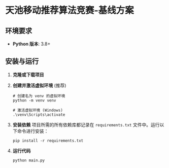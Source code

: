 # 天池移动推荐算法竞赛-基线方案  

## 环境要求  
- **Python 版本**: 3.8+  

## 安装与运行  

1.  **克隆或下载项目**  

2.  **创建并激活虚拟环境** (推荐)  
    ```shell
    # 创建名为 venv 的虚拟环境
    python -m venv venv

    # 激活虚拟环境 (Windows)
    .\venv\Scripts\activate
    ```

3.  **安装依赖**
    项目所需的所有依赖库都记录在 `requirements.txt` 文件中。运行以下命令进行安装：
    ```shell
    pip install -r requirements.txt
    ```

4.  **运行代码**
    ```shell
    python main.py
    ```